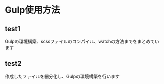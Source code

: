 # Gulp使用方法

## test1
Gulpの環境構築、scssファイルのコンパイル、watchの方法までをまとめています

## test2
作成したファイルを細分化し、Gulpの環境構築を行います